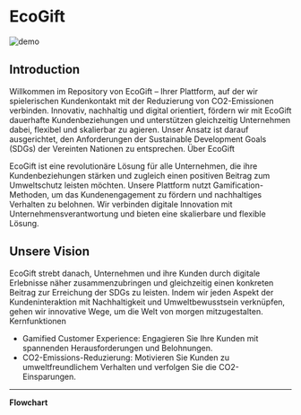 # EcoGift

![demo](https://github.com/Ecogift/.github/assets/64047882/ff00d062-3e27-4468-841b-5fc0c8c8190f)

## Introduction

Willkommen im Repository von EcoGift – Ihrer Plattform, auf der wir spielerischen Kundenkontakt mit der Reduzierung von CO2-Emissionen verbinden. Innovativ, nachhaltig und digital orientiert, fördern wir mit EcoGift dauerhafte Kundenbeziehungen und unterstützen gleichzeitig Unternehmen dabei, flexibel und skalierbar zu agieren. Unser Ansatz ist darauf ausgerichtet, den Anforderungen der Sustainable Development Goals (SDGs) der Vereinten Nationen zu entsprechen.
Über EcoGift

EcoGift ist eine revolutionäre Lösung für alle Unternehmen, die ihre Kundenbeziehungen stärken und zugleich einen positiven Beitrag zum Umweltschutz leisten möchten. Unsere Plattform nutzt Gamification-Methoden, um das Kundenengagement zu fördern und nachhaltiges Verhalten zu belohnen. Wir verbinden digitale Innovation mit Unternehmensverantwortung und bieten eine skalierbare und flexible Lösung.

## Unsere Vision

EcoGift strebt danach, Unternehmen und ihre Kunden durch digitale Erlebnisse näher zusammenzubringen und gleichzeitig einen konkreten Beitrag zur Erreichung der SDGs zu leisten. Indem wir jeden Aspekt der Kundeninteraktion mit Nachhaltigkeit und Umweltbewusstsein verknüpfen, gehen wir innovative Wege, um die Welt von morgen mitzugestalten.
Kernfunktionen

* Gamified Customer Experience: Engagieren Sie Ihre Kunden mit spannenden Herausforderungen und Belohnungen.
* CO2-Emissions-Reduzierung: Motivieren Sie Kunden zu umweltfreundlichem Verhalten und verfolgen Sie die CO2-Einsparungen.


-----------------------
**Flowchart**
